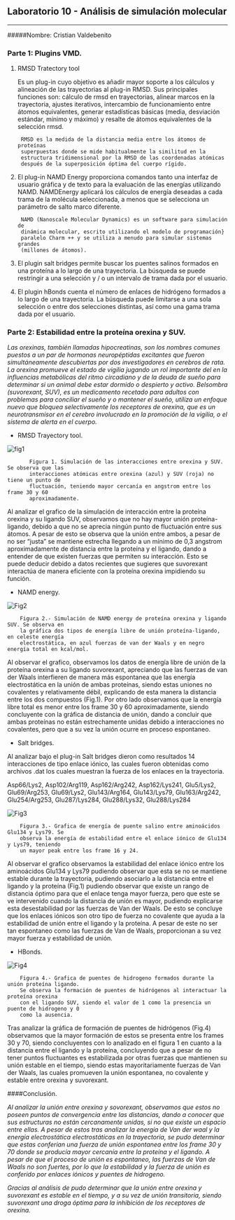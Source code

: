 ##            Laboratorio 10 - Análisis	de	simulación	molecular
_____________

#####Nombre: Cristian Valdebenito


###  **Parte 1: Plugins VMD.**
  
1. RMSD Tratectory tool

    Es un plug-in cuyo objetivo es añadir mayor soporte a los cálculos y alineación de las trayectorias al plug-in RMSD. Sus principales funciones son: cálculo de rmsd en trayectorias, alinear marcos en la trayectoria, ajustes iterativos, intercambio de funcionamiento entre átomos equivalentes, generar estadísticas básicas (media, desviación estándar, mínimo y máximo) y resalte de átomos equivalentes de la selección rmsd.

        RMSD es la medida de la distancia media entre los átomos de proteínas
        superpuestas donde se mide habitualmente la similitud en la 
        estructura tridimensional por la RMSD de las coordenadas atómicas 
        después de la superposición óptima del cuerpo rígido. 


2. El plug-in NAMD Energy proporciona comandos tanto una interfaz de usuario gráfica y de texto para la evaluación de las energías utilizando NAMD. NAMDEnergy aplicará los cálculos de energía deseadas a cada trama de la molécula seleccionada, a menos que se selecciona un parámetro de salto marco diferente.

        NAMD (Nanoscale Molecular Dynamics) es un software para simulación de
        dinámica molecular, escrito utilizando el modelo de programación}
        paralelo Charm ++ y se utiliza a menudo para simular sistemas grandes
        (millones de átomos). 

3. El plugin salt bridges permite buscar los puentes salinos formados en una proteína a lo largo de una trayectoria. La búsqueda se puede restringir a una selección y / o un intervalo de trama dada por el usuario.

4. El plugin hBonds cuenta el número de enlaces de hidrógeno formados a lo largo de una trayectoria. La búsqueda puede limitarse a una sola selección o entre dos selecciones distintas, así como una gama trama dada por el usuario.



### **Parte 2: Estabilidad entre la proteína orexina y SUV.** 

*Las orexinas, también llamadas hipocreatinas, son los nombres comunes puestos a un par de hormonas neuropéptidas excitantes que fueron simultáneamente descubiertas por dos investigadores en cerebros de rata. La orexina promueve el estado de vigilia jugando un rol importante del en la influencias metabólicas del ritmo circadiano y de la deuda de sueño para determinar si un animal debe estar dormido o despierto y activo.
Belsombra (suvorexant, SUV), es un medicamento recetado para adultos con problemas para conciliar el sueño y o mantener el sueño, utiliza un enfoque nuevo que bloquea selectivamente los receptores de orexina, que es un neurotransmisor en el cerebro involucrado en la promoción de la vigilia, o el sistema de alerta en el cuerpo.*

*  RMSD Trayectory tool.

![fig1](https://github.com/CrisValdebenito/lab.bioinf/blob/master/Captura.JPG?raw=true "")

           Figura 1. Simulación de las interacciones entre orexina y SUV. Se observa que las 
           interacciones atómicas entre orexina (azul) y SUV (roja) no tiene un punto de 
           fluctuación, teniendo mayor cercanía en angstrom entre los frame 30 y 60 
           aproximadamente.
           

Al analizar el grafico de la simulación de interacción entre la proteína orexina y su ligando SUV, observamos que no hay mayor unión proteína-ligando, debido a que no se aprecia ningún punto de fluctuación entre sus átomos. A pesar de esto se observa que la unión entre ambos, a pesar de no ser “justa” se mantiene estrecha llegando a un mínimo de 0,3 angstrom aproximadamente de distancia entre la proteína y el ligando, dando a entender de que existen fuerzas que permiten su interacción. Esto se puede deducir debido a datos recientes que sugieres que suvorexant interactúa de manera eficiente con la proteína orexina impidiendo su función.

* NAMD energy.

![Fig2](https://github.com/CrisValdebenito/lab.bioinf/blob/master/Captura2.png?raw=true "")

        Figura 2.- Simulación de NAMD energy de proteína orexina y ligando SUV. Se observa en 
        la gráfica dos tipos de energía libre de unión proteína-ligando, en celeste energía 
        electrostática, en azul fuerzas de van der Waals y en negro energía total en kcal/mol.


Al observar el grafico, observamos los datos de energía libre de unión de la proteína orexina a su ligando suvorexant, apreciando que las fuerzas de van der Waals interfieren de manera más espontanea que las energía electrostática en la unión de ambas proteínas, siendo estas uniones no covalentes y relativamente débil, explicando de esta manera la distancia entre los dos compuestos (Fig.1). Por otro lado observamos que la energía libre total es menor entre los frame 30 y 60 aproximadamente, siendo concluyente con la gráfica de distancia de unión, dando a concluir que ambas proteínas no están estrechamente unidas debido a interacciones no covalentes, pero que a su vez la unión ocurre en proceso espontaneo.


* Salt bridges.

Al analizar bajo el plug-in Salt bridges dieron como resultados 14 interacciones de tipo enlace iónico, las cuales fueron obtenidas como archivos .dat los cuales muestran la fuerza de los enlaces en la trayectoria. 

Asp66/Lys2, Asp102/Arg119, Asp162/Arg242, Asp162/Lys241, Glu5/Lys2, Glu69/Arg253, Glu69/Lys2, Glu143/Arg164, Glu143/Lys79, Glu163/Arg242, Glu254/Arg253, Glu287/Lys284, Glu288/Lys32, Glu288/Lys284

![Fig3](https://github.com/CrisValdebenito/lab.bioinf/blob/master/Captura3.JPG?raw=true "")

        Figura 3.- Grafica de energía de puente salino entre aminoácidos Glu134 y Lys79. Se 
        observa la energía de estabilidad entre el enlace iónico de Glu134 y Lys79, teniendo 
        un mayor peak entre los frame 16 y 24.
        

Al observar el grafico observamos la estabilidad del enlace iónico entre los aminoácidos Glu134 y Lys79 pudiendo observar que esta se no se mantiene estable durante la trayectoria, pudiendo asociarlo a la distancia entre el ligando y la proteína (Fig.1) pudiendo observar que existe un rango de distancia óptimo para que el enlace tenga mayor fuerza, pero que este se ve intervenido cuando la distancia de unión es mayor, pudiendo explicarse esta desestabilidad por las fuerzas de Van der Waals. De esto se concluye que los enlaces iónicos son otro tipo de fuerza no covalente que ayuda a la estabilidad de unión entre el ligando y la proteína. A pesar de este no ser tan espontaneo como las fuerzas de Van de Waals, proporcionan a su vez mayor fuerza y estabilidad de unión.


* HBonds.

![Fig4](https://github.com/CrisValdebenito/lab.bioinf/blob/master/Captura4.JPG?raw=true "")

        Figura 4.- Grafica de puentes de hidrogeno formados durante la unión proteína ligando. 
        Se observa la formación de puentes de hidrógenos al interactuar la proteína orexina 
        con el ligando SUV, siendo el valor de 1 como la presencia un puente de hidrogeno y 0 
        como la ausencia.
        

Tras analizar la gráfica de formación de puentes de hidrógenos (Fig.4) observamos que la mayor formación de estos se presenta entre los frames 30 y 70, siendo concluyentes con lo analizado en el figura 1 en cuanto a la distancia entre el ligando y la proteína, concluyendo que a pesar de no tener puntos fluctuantes es estabilizada por otras fuerzas que mantienen su unión estable en el tiempo, siendo estas mayoritariamente fuerzas de Van der Waals, las cuales promueven la unión espontanea, no covalente y estable entre orexina y suvorexant.


####Conclusión. 

*Al analizar la unión entre orexina y sovorexant, observamos que estos no poseen puntos de convergencia entre las distancias, dando a conocer que sus estructuras no están cercanamente unidas, si no que existe un espacio entre ellas. A pesar de estos tras analizar la energía de Van der waal y la energía electrostática electrostáticas en la trayectoria, se pudo determinar que estas conferían una fuerza de unión espontanea entre los frame 30 y 70 donde se producía mayor cercanía entre la proteína y el ligando. A pesar de que el proceso de unión es espontaneo, las fuerzas de Van de Waals no son fuertes, por lo que la estabilidad y la fuerza de unión es conferido por enlaces iónicos y puentes de hidrogeno.*

*Gracias al análisis de pudo determinar que la unión entre orexina y suvorexant es estable en el tiempo, y a su vez de unión transitoria, siendo suvorexant una droga óptima para la inhibición de los receptores de orexina.*